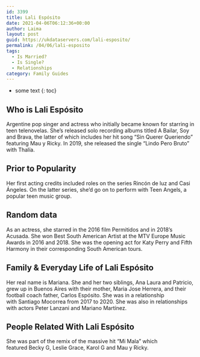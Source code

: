```yaml
---
id: 3399
title: Lali Espósito
date: 2021-04-06T06:12:36+00:00
author: Laima
layout: post
guid: https://ukdataservers.com/lali-esposito/
permalink: /04/06/lali-esposito
tags:
  - Is Married?
  - Is Single?
  - Relationships
category: Family Guides
---
```


* some text
{: toc}


## Who is Lali Espósito
                  
                  
                  
Argentine pop singer and actress who initially became known for starring in teen telenovelas. She&#8217;s released solo recording albums titled A Bailar, Soy and Brava, the latter of which includes her hit song &#8220;Sin Querer Queriendo&#8221; featuring Mau y Ricky. In 2019, she released the single &#8220;Lindo Pero Bruto&#8221; with Thalía.
                  
              
            
              
            
                
                
                
## Prior to Popularity
                  
                  
                  
Her first acting credits included roles on the series Rincón de luz and Casi Ángeles. On the latter series, she&#8217;d go on to perform with Teen Angels, a popular teen music group.
                  
              
            
              
            
                
                
                
## Random data
                  
                  
                  
As an actress, she starred in the 2016 film Permitidos and in 2018&#8217;s Acusada. She won Best South American Artist at the MTV Europe Music Awards in 2016 and 2018. She was the opening act for Katy Perry and Fifth Harmony in their corresponding South American tours.
                  
              
            
              
            
                
                
                
## Family & Everyday Life of Lali Espósito
                  
                  
                  
Her real name is Mariana. She and her two siblings, Ana Laura and Patricio, grew up in Buenos Aires with their mother, Maria Jose Herrera, and their football coach father, Carlos Espósito. She was in a relationship with Santiago Mocorrea from 2017 to 2020. She was also in relationships with actors Peter Lanzani and Mariano Martínez. 
                  
              
            
              
            
                
                
                
## People Related With Lali Espósito
                  
                  
                  
She was part of the remix of the massive hit &#8220;Mi Mala&#8221; which featured Becky G, Leslie Grace, Karol G and Mau y Ricky. 
                  
              
            
              
            
                
              
            
              
              
            
            
              
            
          
          
          